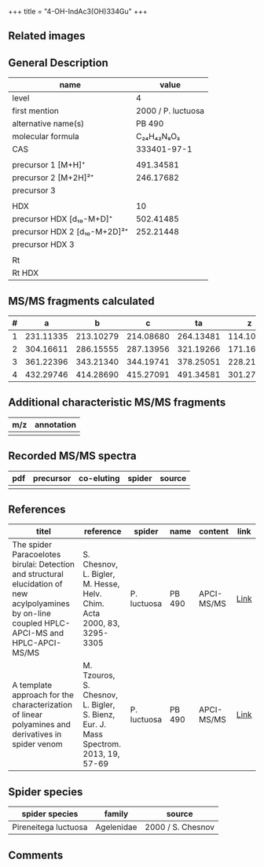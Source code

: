 +++
title = "4-OH-IndAc3(OH)334Gu"
+++

## Related images

## General Description

| name                         | value              |
|------------------------------|--------------------|
| level                        | 4                  |
| first mention                | 2000 / P. luctuosa |
| alternative name(s)          | PB 490             |
| molecular formula            | C₂₄H₄₂N₈O₃         |
| CAS                          | 333401-97-1        |
|                              |                    |
| precursor 1 [M+H]⁺           | 491.34581          |
| precursor 2 [M+2H]²⁺         | 246.17682          |
| precursor 3                  |                    |
|                              |                    |
| HDX                          | 10                 |
| precursor HDX   [d₁₀-M+D]⁺   | 502.41485          |
| precursor HDX 2 [d₁₀-M+2D]²⁺ | 252.21448          |
| precursor HDX 3              |                    |
|                              |                    |
| Rt                           |                    |
| Rt HDX                       |                    |

## MS/MS fragments calculated

| # | a         | b         | c         | ta        | z         | y         | tz        |
|---|-----------|-----------|-----------|-----------|-----------|-----------|-----------|
| 1 | 231.11335 | 213.10279 | 214.08680 | 264.13481 | 114.10312 | 97.07657  | 131.12967 |
| 2 | 304.16611 | 286.15555 | 287.13956 | 321.19266 | 171.16097 | 154.13442 | 188.18752 |
| 3 | 361.22396 | 343.21340 | 344.19741 | 378.25051 | 228.21882 | 211.19227 | 261.24028 |
| 4 | 432.29746 | 414.28690 | 415.27091 | 491.34581 | 301.27158 | 284.24503 | 318.29813 |

## Additional characteristic MS/MS fragments

| m/z       | annotation |
|-----------|------------|
|           |            |

## Recorded MS/MS spectra

| pdf | precursor | co-eluting | spider    | source                              |
|-----|-----------|------------|-----------|-------------------------------------|
|     |           |            |           |                                     |

## References

| titel                                                                                                                                           | reference                                                                           | spider      | name   | content    | link                                                                                                                           |
|-------------------------------------------------------------------------------------------------------------------------------------------------|-------------------------------------------------------------------------------------|-------------|--------|------------|--------------------------------------------------------------------------------------------------------------------------------|
| The spider Paracoelotes birulai: Detection and structural elucidation of new acylpolyamines by on-line coupled HPLC-APCI-MS and HPLC-APCI-MS/MS | S. Chesnov, L. Bigler, M. Hesse, Helv. Chim. Acta 2000, 83, 3295-3305               | P. luctuosa | PB 490 | APCI-MS/MS | [Link](https://onlinelibrary.wiley.com/doi/abs/10.1002/1522-2675%2820001220%2983%3A12%3C3295%3A%3AAID-HLCA3295%3E3.0.CO%3B2-1) |
| A template approach for the characterization of linear polyamines and derivatives in spider venom                                               | M. Tzouros, S. Chesnov, L. Bigler, S. Bienz, Eur. J. Mass Spectrom. 2013, 19, 57-69 | P. luctuosa | PB 490 | APCI-MS/MS | [Link](https://journals.sagepub.com/doi/10.1255/ejms.1213)                                                                     |

## Spider species

| spider species       | family     | source            |
|----------------------|------------|-------------------|
| Pireneitega luctuosa | Agelenidae | 2000 / S. Chesnov |

## Comments
